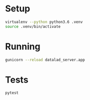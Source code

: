 # Setup

```bash
virtualenv --python python3.6 .venv
source .venv/bin/activate
```

# Running

```bash
gunicorn --reload datalad_server.app
```

# Tests

```bash
pytest
```
